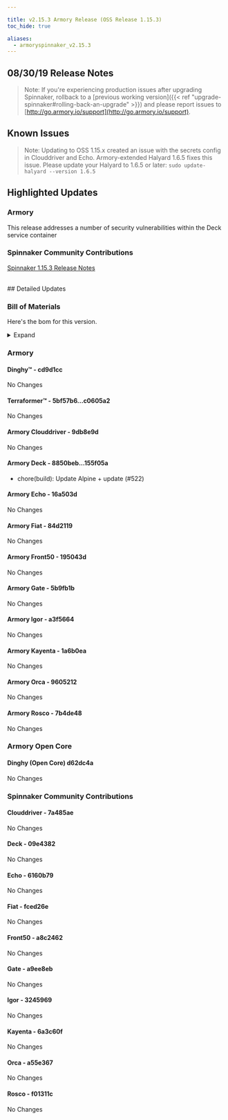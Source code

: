 ```yaml
---

title: v2.15.3 Armory Release (OSS Release 1.15.3)
toc_hide: true

aliases:
  - armoryspinnaker_v2.15.3
---
```


## 08/30/19 Release Notes


> Note: If you're experiencing production issues after upgrading Spinnaker, rollback to a [previous working version]({{< ref "upgrade-spinnaker#rolling-back-an-upgrade" >}}) and please report issues to [http://go.armory.io/support](http://go.armory.io/support).



## Known Issues
> Note: Updating to OSS 1.15.x created an issue with the secrets config in Clouddriver and Echo. Armory-extended Halyard 1.6.5 fixes this issue. Please update your Halyard to 1.6.5 or later:
`sudo update-halyard --version 1.6.5`
## Highlighted Updates
### Armory
This release addresses a number of security vulnerabilities within the Deck service container


###  Spinnaker Community Contributions
[Spinnaker 1.15.3 Release Notes](https://www.spinnaker.io/community/releases/versions/1-15-3-changelog)  


<br>
## Detailed Updates

### Bill of Materials
Here's the bom for this version.
<details><summary>Expand</summary>
<pre class="highlight">
<code>version: 2.15.3-rc953
timestamp: "2019-08-30 15:13:48"
services:
  clouddriver:
    version: 6.2.0-9db8e9d-7a485ae-rc27
  deck:
    version: 2.10.2-155f05a-09e4382-rc21
  dinghy:
    version: 0.0.4-cd9d1cc-rc911
  echo:
    version: 2.6.0-16a503d-6160b79-rc15
  fiat:
    version: 1.6.1-84d2119-fced26e-rc15
  front50:
    version: 0.18.0-195043d-a8c2462-rc18
  gate:
    version: 1.10.0-5b9fb1b-a9ee8eb-rc16
  igor:
    version: 1.4.0-a3f5664-3245969-rc16
  kayenta:
    version: 0.10.1-1a6b0ea-6a3c60f-rc20
  monitoring-daemon:
    version: 0.14.0-a37ddce-rc6
  monitoring-third-party:
    version: 0.14.0-a37ddce-rc6
  orca:
    version: 2.8.2-9605212-a55e367-rc18
  rosco:
    version: 0.13.0-7b4de48-f01311c-rc20
  terraformer:
    version: 0.0.2-c0605a2-rc5
dependencies:
  redis:
    version: 2:2.8.4-2
artifactSources:
  dockerRegistry: docker.io/armory</code>
</pre>
</details>



### Armory
#### Dinghy&trade; - cd9d1cc
No Changes

#### Terraformer&trade; - 5bf57b6...c0605a2
No Changes

#### Armory Clouddriver  - 9db8e9d
No Changes

#### Armory Deck  - 8850beb...155f05a
 - chore(build): Update Alpine + update (#522)

#### Armory Echo  - 16a503d
No Changes

#### Armory Fiat  - 84d2119
No Changes

#### Armory Front50  - 195043d
No Changes

#### Armory Gate  - 5b9fb1b
No Changes

#### Armory Igor  - a3f5664
No Changes

#### Armory Kayenta  - 1a6b0ea
No Changes

#### Armory Orca  - 9605212
No Changes

#### Armory Rosco  - 7b4de48
No Changes


### Armory Open Core

#### Dinghy (Open Core) d62dc4a
No Changes


###  Spinnaker Community Contributions

#### Clouddriver  - 7a485ae
No Changes

#### Deck  - 09e4382
No Changes

#### Echo  - 6160b79
No Changes

#### Fiat  - fced26e
No Changes

#### Front50  - a8c2462
No Changes

#### Gate  - a9ee8eb
No Changes

#### Igor  - 3245969
No Changes

#### Kayenta  - 6a3c60f
No Changes

#### Orca  - a55e367
No Changes

#### Rosco  - f01311c
No Changes
